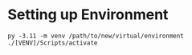 # Setting up Environment
```
py -3.11 -m venv /path/to/new/virtual/environment
./[VENV]/Scripts/activate
```